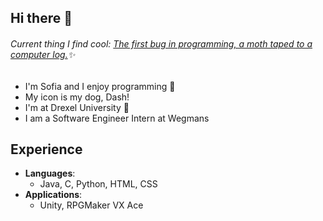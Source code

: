 ## Hi there 👋
###### Current thing I find cool: [The first bug in programming, a moth taped to a computer log.](https://en.wikipedia.org/wiki/Software_bug)✨

- I'm Sofia and I enjoy programming 💬
- My icon is my dog, Dash!
- I'm at Drexel University 🐉 
- I am a Software Engineer Intern at Wegmans
 ## Experience
- **Languages**:
  - Java, C, Python, HTML, CSS
- **Applications**:
  - Unity, RPGMaker VX Ace
<!--
<div align="center">
  <a href="https://github.com/SofiaOliva">
  <img height="150px" src="https://github-readme-stats.vercel.app/api?username=SofiaOliva&hide_border=false&include_all_commits=false&count_private=true&theme=tokyonight"/>
  <img height="150px" src="https://github-readme-stats.vercel.app/api/top-langs/?username=SofiaOliva&langs_count=10&theme=tokyonight&hide_border=false&include_all_commits=true&layout=compact"/>
</div>

-->
